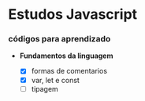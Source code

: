 # Estudos Javascript

### códigos para aprendizado

* **Fundamentos da linguagem**

     - [x] formas de comentarios
     - [x] var, let e const
     - [ ] tipagem
